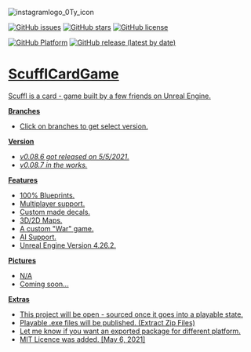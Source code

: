 ![instagramlogo_0Ty_icon](https://user-images.githubusercontent.com/83662366/117080672-5576e480-ad0c-11eb-889f-4f4b9618fa9c.png)

<a href="https://github.com/MrScruffles/ScufflCardGame/issues"><img alt="GitHub issues" src="https://img.shields.io/github/issues/MrScruffles/ScufflCardGame?style=for-the-badge"></a>
<a href="https://github.com/MrScruffles/ScufflCardGame/stargazers"><img alt="GitHub stars" src="https://img.shields.io/github/stars/MrScruffles/ScufflCardGame?style=for-the-badge"></a>
<a href="https://github.com/MrScruffles/ScufflCardGame/blob/Description/LICENSE.md"><img alt="GitHub license" src="https://img.shields.io/github/license/MrScruffles/ScufflCardGame?style=for-the-badge"></a>

<a href="https://github.com/MrScruffles/ScufflCardGame/releases/"><img alt="GitHub Platform" src="https://img.shields.io/badge/Platform-Windows-blue?style=for-the-badge&logo=windows"></a>
<a href="https://github.com/MrScruffles/ScufflCardGame/releases/"><img alt="GitHub release (latest by date)" src="https://img.shields.io/github/v/release/MrScruffles/ScufflCardGame?style=for-the-badge">

# ScufflCardGame
Scuffl is a card - game built by a few friends on Unreal Engine.

**Branches**
- Click on branches to get select version.

**Version**
- *v0.08.6 got released on 5/5/2021.*
- *v0.08.7 in the works.*

**Features**
- 100% Blueprints.
- Multiplayer support.
- Custom made decals.
- 3D/2D Maps.
- A custom "War" game.
- AI Support.
- Unreal Engine Version 4.26.2.

**Pictures**
- N/A
- Coming soon...

**Extras**
- This project will be open - sourced once it goes into a playable state.
- Playable .exe files will be published. (Extract Zip Files)
- Let me know if you want an exported package for different platform.
- MIT Licence was added. [May 6, 2021]
